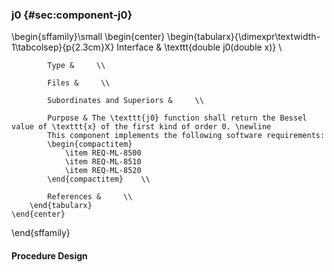 ### j0  {#sec:component-j0}

\begin{sffamily}\small
	\begin{center}
		\begin{tabularx}{\dimexpr\textwidth-1\tabcolsep}{p{2.3cm}X}
			Interface       & \texttt{double j0(double x)} \\ 
			
			Type &     \\ 
			
			Files &     \\ 
			
			Subordinates and Superiors &     \\ 
			
			Purpose & The \texttt{j0} function shall return the Bessel value of \texttt{x} of the first kind of order 0. \newline
			This component implements the following software requirements:
			\begin{compactitem}
				\item REQ-ML-8500
				\item REQ-ML-8510
				\item REQ-ML-8520
			\end{compactitem}    \\ 
			
			References &     \\ 
		\end{tabularx}
	\end{center}
\end{sffamily}

#### Procedure Design
